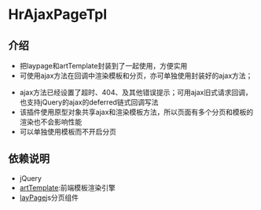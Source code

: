 
# HrAjaxPageTpl 

## 介绍

-   把laypage和artTemplate封装到了一起使用，方便实用
-   可使用ajax方法在回调中渲染模板和分页，亦可单独使用封装好的ajax方法；</p>
-   ajax方法已经设置了超时、404、及其他错误提示；可用ajax旧式请求回调，也支持jQuery的ajax的deferred链式回调写法
-   该插件使用原型对象共享ajax和渲染模板方法，所以页面有多个分页和模板的渲染也不会影响性能
-   可以单独使用模板而不开启分页

## 依赖说明

-   jQuery
-   [artTemplate](https://github.com/aui/artTemplate):前端模板渲染引擎
-   [layPage](http://laypage.layui.com)js分页组件

